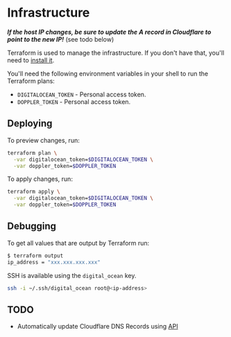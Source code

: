 # Infrastructure

**_If the host IP changes, be sure to update the A record in Cloudflare to point to the new IP!_** (see todo below)

Terraform is used to manage the infrastructure. If you don't have that, you'll need to [install it](https://learn.hashicorp.com/tutorials/terraform/install-cli).

You'll need the following environment variables in your shell to run the Terraform plans:

- `DIGITALOCEAN_TOKEN` - Personal access token.
- `DOPPLER_TOKEN` - Personal access token.

## Deploying

To preview changes, run:

```bash
terraform plan \
  -var digitalocean_token=$DIGITALOCEAN_TOKEN \
  -var doppler_token=$DOPPLER_TOKEN
```

To apply changes, run:

```bash
terraform apply \
  -var digitalocean_token=$DIGITALOCEAN_TOKEN \
  -var doppler_token=$DOPPLER_TOKEN
```

## Debugging

To get all values that are output by Terraform run:

```bash
$ terraform output
ip_address = "xxx.xxx.xxx.xxx"
```

SSH is available using the `digital_ocean` key.

```bash
ssh -i ~/.ssh/digital_ocean root@<ip-address>
```

## TODO

- Automatically update Cloudflare DNS Records using [API](https://api.cloudflare.com/#dns-records-for-a-zone-patch-dns-record)
